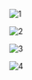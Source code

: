 ![1](https://github.com/azharalisheeno1/E-Commerce-/assets/113542585/b02841ab-9694-4c36-931d-3f09b702800e)

![2](https://github.com/azharalisheeno1/E-Commerce-/assets/113542585/685e6486-96a9-4416-a65b-e389f599f55d)

![3](https://github.com/azharalisheeno1/E-Commerce-/assets/113542585/4e9a09da-98db-4938-90a4-1871851152f5)

![4](https://github.com/azharalisheeno1/E-Commerce-/assets/113542585/ddac5bc1-c113-4bf2-8aca-c985c49513b0)
